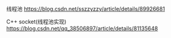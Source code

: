 线程池
https://blog.csdn.net/sszzyzzy/article/details/89926681

C++ socket(线程池实现)
https://blog.csdn.net/qq_38506897/article/details/81135648